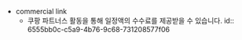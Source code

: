 - commercial link
	- 쿠팡 파트너스 활동을 통해 일정액의 수수료를 제공받을 수 있습니다.
	  id:: 6555bb0c-c5a9-4b76-9c68-731208577f06